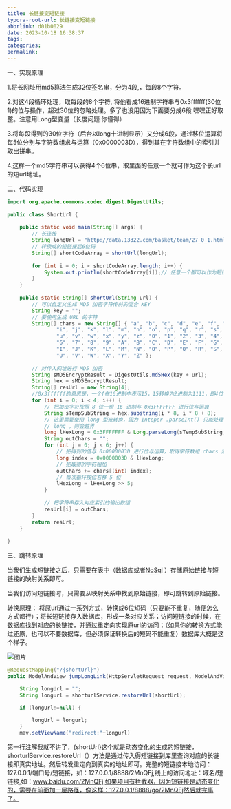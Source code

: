 ```yaml
---
title: 长链接变短链接
typora-root-url: 长链接变短链接
abbrlink: d01b0029
date: 2023-10-18 16:38:37
tags:
categories:
permalink:
---
```


一、实现原理

1.将长网址用md5算法生成32位签名串，分为4段,，每段8个字符。

2.对这4段循环处理，取每段的8个字符, 将他看成16进制字符串与0x3fffffff(30位1)的位与操作，超过30位的忽略处理。多了也没用因为下面要分成6段  嘿嘿正好取整。注意用Long型变量（长度问题  你懂得）

3.将每段得到的30位字符（后台以long十进制显示）又分成6段，通过移位运算将每5位分别与字符数组求与运算（0x0000003D），得到其在字符数组中的索引并取出拼串。

4.这样一个md5字符串可以获得4个6位串，取里面的任意一个就可作为这个长url的短url地址。

二、代码实现

```java
import org.apache.commons.codec.digest.DigestUtils;  
  
public class ShortUrl {  
      
    public static void main(String[] args) {  
        // 长连接  
        String longUrl = "http://data.13322.com/basket/team/27_0_1.html";  
        // 转换成的短链接后6位码  
        String[] shortCodeArray = shortUrl(longUrl);  
          
        for (int i = 0; i < shortCodeArray.length; i++) {  
            System.out.println(shortCodeArray[i]);// 任意一个都可以作为短链接码  
        }  
    }  
  
    public static String[] shortUrl(String url) {  
        // 可以自定义生成 MD5 加密字符传前的混合 KEY  
        String key = "";  
        // 要使用生成 URL 的字符  
        String[] chars = new String[] { "a", "b", "c", "d", "e", "f", "g", "h",  
                "i", "j", "k", "l", "m", "n", "o", "p", "q", "r", "s", "t",  
                "u", "v", "w", "x", "y", "z", "0", "1", "2", "3", "4", "5",  
                "6", "7", "8", "9", "A", "B", "C", "D", "E", "F", "G", "H",  
                "I", "J", "K", "L", "M", "N", "O", "P", "Q", "R", "S", "T",  
                "U", "V", "W", "X", "Y", "Z" };  
  
        // 对传入网址进行 MD5 加密  
        String sMD5EncryptResult = DigestUtils.md5Hex(key + url);  
        String hex = sMD5EncryptResult;  
        String[] resUrl = new String[4];  
        //0x3ffffff的意思是，一个f在16进制中表示15，15转换为2进制为1111，即4位，所以6个f一共是24位；3转换为2进制为11，即2位，所以24+2=26位，也就代表了26个字母
        for (int i = 0; i < 4; i++) {  
            // 把加密字符按照 8 位一组 16 进制与 0x3FFFFFFF 进行位与运算  
            String sTempSubString = hex.substring(i * 8, i * 8 + 8);  
            // 这里需要使用 long 型来转换，因为 Inteper .parseInt() 只能处理 31 位 , 首位为符号位 , 如果不用  
            // long ，则会越界  
            long lHexLong = 0x3FFFFFFF & Long.parseLong(sTempSubString, 16);  
            String outChars = "";  
            for (int j = 0; j < 6; j++) {  
                // 把得到的值与 0x0000003D 进行位与运算，取得字符数组 chars 索引  
                long index = 0x0000003D & lHexLong;  
                // 把取得的字符相加  
                outChars += chars[(int) index];  
                // 每次循环按位右移 5 位  
                lHexLong = lHexLong >> 5;  
            }  
  
            // 把字符串存入对应索引的输出数组  
            resUrl[i] = outChars;  
        }  
        return resUrl;  
    }  
  
}
```

三、跳转原理

当我们生成短链接之后，只需要在表中（数据库或者[NoSql](https://www.yisu.com/mongodb) ）存储原始链接与短链接的映射关系即可。

当我们访问短链接时，只需要从映射关系中找到原始链接，即可跳转到原始链接。

转换原理： 将原url通过一系列方式，转换成6位短码（只要能不重复，随便怎么方式都行）；将长短链接存入数据库，形成一条对应关系；访问短链接的时候，在数据库找到对应的长链接，并通过重定向实现原url的访问；（如果你的转换方式能过还原，也可以不要数据库，但必须保证转换后的短码不能重复）数据库大概是这个样子。

![图片](./clip_image002.gif)



```java
@RequestMapping("/{shortUrl}")     
public ModelAndView jumpLongLink(HttpServletRequest request, ModelAndView mav, @PathVariable("shortUrl")String shortUrl) {

    String longUrl = "";
    String longurl = shorturlService.restoreUrl(shortUrl);

    if (longUrl!=null) {

        longUrl = longurl;
    }
    mav.setViewName("redirect:"+longurl)
```

第一行注解我就不讲了，{shortUrl}这个就是动态变化的生成的短链接，shorturlService.restoreUrl（）方法是通过传入得短链接到库里查询对应的长链接即真实地址。然后转发重定向到真实的地址即可。完整的短链接本地访问：127.0.0.1/端口号/短链接，如：127.0.0.1/8888/2MnQFj,线上的访问地址：域名/短链接,如：www.baidu.com/2MnQFj,如果项目有拦截器，因为短链接是动态变化的，需要在前面加一层路径，像这样：127.0.0.1/8888/go/2MnQFj然后就完事了。




